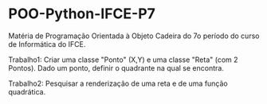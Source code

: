 # POO-Python-IFCE-P7
Matéria de Programação Orientada à Objeto
Cadeira do 7o período do curso de Informática do IFCE.

Trabalho1: 
Criar uma classe "Ponto" (X,Y) e uma classe "Reta" (com 2 Pontos).
Dado um ponto, definir o quadrante na qual se encontra.

Trabalho2:
Pesquisar a renderização de uma reta e de uma função quadrática.
